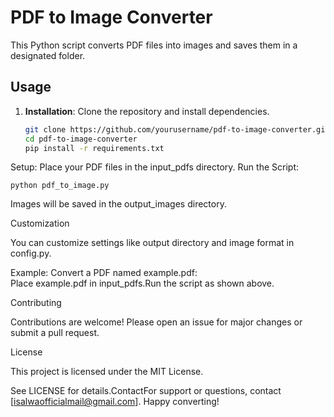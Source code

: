 # PDF to Image Converter

This Python script converts PDF files into images and saves them in a designated folder.

## Usage

1. **Installation**: Clone the repository and install dependencies.
   ```sh
   git clone https://github.com/yourusername/pdf-to-image-converter.git
   cd pdf-to-image-converter
   pip install -r requirements.txt

Setup: Place your PDF files in the input_pdfs directory.
Run the Script:

    python pdf_to_image.py
  
Images will be saved in the output_images directory.

Customization

  You can customize settings like output directory and image format in config.py.
  
  Example:
     Convert a PDF named example.pdf:  
     Place example.pdf in input_pdfs.Run the script as shown above.
     
Contributing

  Contributions are welcome! 
  Please open an issue for major changes or submit a pull request.

License

This project is licensed under the MIT License. 

See LICENSE for details.ContactFor support or questions, contact [isalwaofficialmail@gmail.com].
Happy converting!
